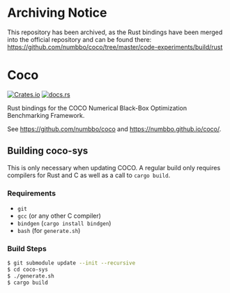 # Archiving Notice

This repository has been archived, as the Rust bindings have been merged into the official repository and can be found there: https://github.com/numbbo/coco/tree/master/code-experiments/build/rust

# Coco

[![Crates.io](https://img.shields.io/crates/v/coco-rs)](https://crates.io/crates/coco-rs)
[![docs.rs](https://img.shields.io/docsrs/coco?color=blue)](https://docs.rs/coco-rs/latest/coco_rs/)

Rust bindings for the COCO Numerical Black-Box Optimization Benchmarking Framework.

See https://github.com/numbbo/coco and https://numbbo.github.io/coco/.

## Building coco-sys

This is only necessary when updating COCO. A regular build only requires compilers for Rust and C as well as a call to `cargo build`.

### Requirements

- `git`
- `gcc` (or any other C compiler)
- `bindgen` (`cargo install bindgen`)
- `bash` (for `generate.sh`)

### Build Steps

```sh
$ git submodule update --init --recursive
$ cd coco-sys
$ ./generate.sh
$ cargo build
```
